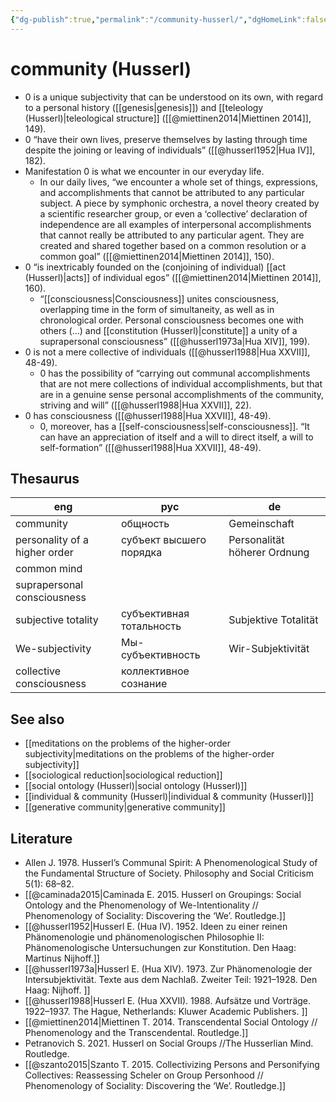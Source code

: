 ```yaml
---
{"dg-publish":true,"permalink":"/community-husserl/","dgHomeLink":false,"dgPassFrontmatter":false}
---
```


# community (Husserl)
- 0 is a unique subjectivity that can be understood on its own, with regard to a personal history ([[genesis|genesis]]) and [[teleology (Husserl)|teleological structure]] ([[@miettinen2014|Miettinen 2014]], 149).
- 0 “have their own lives, preserve themselves by lasting through time despite the joining or leaving of individuals” ([[@husserl1952|Hua IV]], 182).
- Manifestation 0 is what we encounter in our everyday life.
	- In our daily lives, “we encounter a whole set of things, expressions, and accomplishments that cannot be attributed to any particular subject. A piece by symphonic orchestra, a novel theory created by a scientific researcher group, or even a ‘collective’ declaration of independence are all examples of interpersonal accomplishments that cannot really be attributed to any particular agent. They are created and shared together based on a common resolution or a common goal” ([[@miettinen2014|Miettinen 2014]], 150).
- 0 “is inextricably founded on the (conjoining of individual) [[act (Husserl)|acts]] of individual egos” ([[@miettinen2014|Miettinen 2014]], 160).
	- “[[consciousness|Consciousness]] unites consciousness, overlapping time in the form of simultaneity, as well as in chronological order. Personal consciousness becomes one with others (…) and [[constitution (Husserl)|constitute]] a unity of a suprapersonal consciousness” ([[@husserl1973a|Hua XIV]], 199).
- 0 is not a mere collective of individuals ([[@husserl1988|Hua XXVII]], 48-49).
	- 0 has the possibility of “carrying out communal accomplishments  that are not mere collections of individual accomplishments, but that are in a genuine sense personal accomplishments of the community, striving and will” ([[@husserl1988|Hua XXVII]], 22).
- 0 has consciousness ([[@husserl1988|Hua XXVII]], 48-49).
	- 0, moreover, has a [[self-consciousness|self-consciousness]]. “It can have an appreciation of itself and a will to direct itself, a will to self-formation” ([[@husserl1988|Hua XXVII]], 48-49).


## Thesaurus
| eng                           | рус                      | de                           |
| ----------------------------- | ------------------------ | ---------------------------- |
| community                     | общность                 | Gemeinschaft                 |
| personality of a higher order | субъект высшего порядка  | Personalität höherer Ordnung |
| common mind                   |                          |                              |
| suprapersonal consciousness   |                          |                              |
| subjective totality           | субъективная тотальность | Subjektive Totalität         |
| We-subjectivity               | Мы-субъективность        | Wir-Subjektivität            |
| collective consciousness      | коллективное сознание    |                              |


## See also
- [[meditations on the problems of the higher-order subjectivity|meditations on the problems of the higher-order subjectivity]]
- [[sociological reduction|sociological reduction]]
- [[social ontology (Husserl)|social ontology (Husserl)]]
- [[individual & community (Husserl)|individual & community (Husserl)]]
- [[generative community|generative community]]


## Literature
- Allen J. 1978. Husserl’s Communal Spirit: A Phenomenological Study of the Fundamental Structure of Society.  Philosophy and Social Criticism 5(1): 68–82. 
- [[@caminada2015|Caminada E. 2015. Husserl on Groupings: Social Ontology and the Phenomenology of We-Intentionality // Phenomenology of Sociality: Discovering the ‘We’. Routledge.]]
- [[@husserl1952|Husserl E. (Hua IV). 1952. Ideen zu einer reinen Phänomenologie und phänomenologischen Philosophie II: Phänomenologische Untersuchungen zur Konstitution. Den Haag: Martinus Nijhoff.]]
- [[@husserl1973a|Husserl E. (Hua XIV). 1973. Zur Phänomenologie der Intersubjektivität. Texte aus dem Nachlaß. Zweiter Teil: 1921–1928. Den Haag: Nijhoff. ]]
- [[@husserl1988|Husserl E. (Hua XXVII). 1988. Aufsätze und Vorträge. 1922–1937. The Hague, Netherlands: Kluwer Academic Publishers. ]]
- [[@miettinen2014|Miettinen T. 2014. Transcendental Social Ontology // Phenomenology and the Transcendental. Routledge.]]
- Petranovich S. 2021. Husserl on Social Groups //The Husserlian Mind. Routledge.
- [[@szanto2015|Szanto T. 2015. Collectivizing Persons and Personifying Collectives: Reassessing Scheler on Group Personhood // Phenomenology of Sociality: Discovering the ‘We’. Routledge.]]